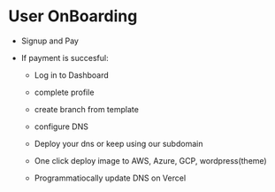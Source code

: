 # User OnBoarding

- Signup and Pay
- If payment is succesful:

  - Log in to Dashboard
  - complete profile
  - create branch from template

  - configure DNS
  - Deploy your dns or keep using our subdomain
  - One click deploy image to AWS, Azure, GCP, wordpress(theme)
  - Programmatiocally update DNS on Vercel
